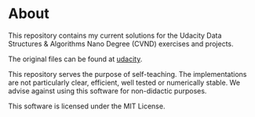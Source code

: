 # About
This repository contains my current solutions for the Udacity Data Structures & Algorithms Nano Degree (CVND) exercises and projects.

The original files can be found at [udacity](https://github.com/udacity).

This repository serves the purpose of self-teaching. The implementations are not particularly
clear, efficient, well tested or numerically stable. We advise against using this software for non-didactic
purposes.

This software is licensed under the MIT License.

